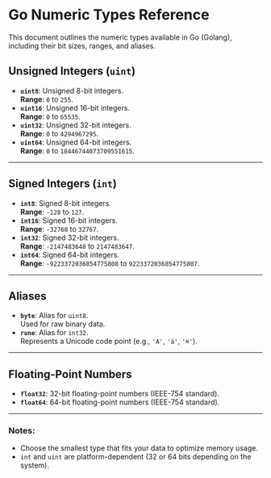# Go Numeric Types Reference

This document outlines the numeric types available in Go (Golang), including their bit sizes, ranges, and aliases.

## Unsigned Integers (`uint`)

- **`uint8`**: Unsigned 8-bit integers.  
  **Range**: `0` to `255`.
- **`uint16`**: Unsigned 16-bit integers.  
  **Range**: `0` to `65535`.
- **`uint32`**: Unsigned 32-bit integers.  
  **Range**: `0` to `4294967295`.
- **`uint64`**: Unsigned 64-bit integers.  
  **Range**: `0` to `18446744073709551615`.

---

## Signed Integers (`int`)

- **`int8`**: Signed 8-bit integers.  
  **Range**: `-128` to `127`.
- **`int16`**: Signed 16-bit integers.  
  **Range**: `-32768` to `32767`.
- **`int32`**: Signed 32-bit integers.  
  **Range**: `-2147483648` to `2147483647`.
- **`int64`**: Signed 64-bit integers.  
  **Range**: `-9223372036854775808` to `9223372036854775807`.

---

## Aliases

- **`byte`**: Alias for `uint8`.  
  Used for raw binary data.
- **`rune`**: Alias for `int32`.  
  Represents a Unicode code point (e.g., `'A'`, `'ä'`, `'⌘'`).

---

## Floating-Point Numbers

- **`float32`**: 32-bit floating-point numbers (IEEE-754 standard).
- **`float64`**: 64-bit floating-point numbers (IEEE-754 standard).

---

### Notes:
- Choose the smallest type that fits your data to optimize memory usage.
- `int` and `uint` are platform-dependent (32 or 64 bits depending on the system).